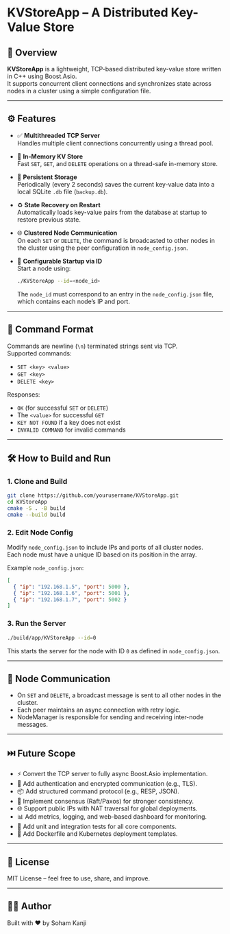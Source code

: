 # KVStoreApp – A Distributed Key-Value Store

## 🚀 Overview

**KVStoreApp** is a lightweight, TCP-based distributed key-value store written in C++ using Boost.Asio.  
It supports concurrent client connections and synchronizes state across nodes in a cluster using a simple configuration file.

---

## ⚙️ Features

- ✅ **Multithreaded TCP Server**  
  Handles multiple client connections concurrently using a thread pool.

- 🧠 **In-Memory KV Store**  
  Fast `SET`, `GET`, and `DELETE` operations on a thread-safe in-memory store.

- 💾 **Persistent Storage**  
  Periodically (every 2 seconds) saves the current key-value data into a local SQLite `.db` file (`backup.db`).

- ♻️ **State Recovery on Restart**  
  Automatically loads key-value pairs from the database at startup to restore previous state.

- 🌐 **Clustered Node Communication**  
  On each `SET` or `DELETE`, the command is broadcasted to other nodes in the cluster using the peer configuration in `node_config.json`.

- 📌 **Configurable Startup via ID**  
  Start a node using:
  ```bash
  ./KVStoreApp --id=<node_id>
  ```
  The `node_id` must correspond to an entry in the `node_config.json` file, which contains each node’s IP and port.

---

## 🧪 Command Format

Commands are newline (`\n`) terminated strings sent via TCP.  
Supported commands:
- `SET <key> <value>`
- `GET <key>`
- `DELETE <key>`

Responses:
- `OK` (for successful `SET` or `DELETE`)
- The `<value>` for successful `GET`
- `KEY NOT FOUND` if a key does not exist
- `INVALID COMMAND` for invalid commands

---

## 🛠️ How to Build and Run

### 1. Clone and Build

```bash
git clone https://github.com/yourusername/KVStoreApp.git
cd KVStoreApp
cmake -S . -B build
cmake --build build
```

### 2. Edit Node Config

Modify `node_config.json` to include IPs and ports of all cluster nodes.  
Each node must have a unique ID based on its position in the array.

Example `node_config.json`:

```json
[
  { "ip": "192.168.1.5", "port": 5000 },
  { "ip": "192.168.1.6", "port": 5001 },
  { "ip": "192.168.1.7", "port": 5002 }
]
```

### 3. Run the Server

```bash
./build/app/KVStoreApp --id=0
```

This starts the server for the node with ID `0` as defined in `node_config.json`.

---

## 🔄 Node Communication

- On `SET` and `DELETE`, a broadcast message is sent to all other nodes in the cluster.
- Each peer maintains an async connection with retry logic.
- NodeManager is responsible for sending and receiving inter-node messages.

---

## ⏭️ Future Scope

- ⚡ Convert the TCP server to fully async Boost.Asio implementation.
- 🔐 Add authentication and encrypted communication (e.g., TLS).
- 📦 Add structured command protocol (e.g., RESP, JSON).
- 🧠 Implement consensus (Raft/Paxos) for stronger consistency.
- 🌐 Support public IPs with NAT traversal for global deployments.
- 📊 Add metrics, logging, and web-based dashboard for monitoring.
- 🧪 Add unit and integration tests for all core components.
- 📁 Add Dockerfile and Kubernetes deployment templates.

---

## 📄 License

MIT License – feel free to use, share, and improve.

---

## 🙋‍♂️ Author

Built with ❤️ by Soham Kanji
